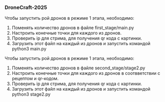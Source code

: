 ### DroneCraft-2025

Чтобы запустить рой дронов в режиме 1 этапа, необходимо:

1. Поменять количество дронов в файле first_stage/main.py
2. Настроить конечные точки для каждого из дронов.
3. Проверить ip для стрима, для получения qr кода с картинки.
4. Загрузить этот файл на каждый из дронов и запустить командой python3 main.py


Чтобы запустить рой дронов в режиме 1 этапа, необходимо:

1. Поменять количество дронов в файле second_stage/stage2.py
2. Настроить конечные точки для каждого из дронов в соотвветствии с рецептом и qr-кодом.
3. Проверить ip для стрима, для получения qr кода с картинки.
4. Загрузить этот файл на каждый из дронов и запустить командой python3 stage2.py
